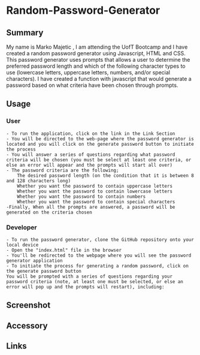 # Random-Password-Generator

## Summary
 My name is Marko Majetic , I am attending the UofT Bootcamp and I have created a random password generator using Javascript, HTML and CSS. This password generator uses prompts that allows a user to determine the preferred password length and which of the following character types to use (lowercase letters, uppercase letters, numbers, and/or special characters). I have created a function with javascript that would generate a password based on what criteria have been chosen through prompts.

## Usage

### User
    - To run the application, click on the link in the Link Section
    - You will be directed to the web-page where the password generator is located and you will click on the generate password button to initiate the process
    - You will answer a series of questions regarding what password criteria will be chosen (you must be select at least one criteria, or else an error will appear and the prompts will start all over)
    - The password criteria are the following;
        The desired password length (on the condition that it is between 8 and 128 characters long)
        Whether you want the password to contain uppercase letters
        Whether you want the password to contain lowercase letters
        Whether you want the password to contain numbers
        Whether you want the password to contain special characters
    -Finally, When all the prompts are answered, a password will be generated on the criteria chosen

### Developer

    - To run the password generator, clone the GitHub repository onto your local device
    - Open the "index.html" file in the browser
    - You'll be redirected to the webpage where you will see the password generator application
    - To initiate the process for generating a random password, click on the generate password button
    You will be prompted with a series of questions regarding your password criteria (note, at least one must be selected, or else an error will pop up and the prompts will restart), including:
        

## Screenshot

## Accessory

## Links

